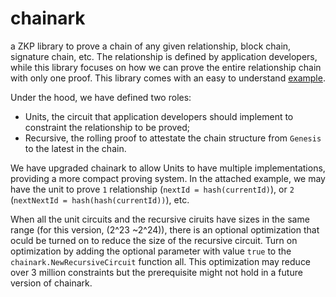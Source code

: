 # chainark
a ZKP library to prove a chain of any given relationship, block chain, signature chain, etc. The relationship is defined by application developers, while this library focuses on how we can prove the entire relationship chain with only one proof. This library comes with an easy to understand [example](example/README.md).

Under the hood, we have defined two roles:

- Units, the circuit that application developers should implement to constraint the relationship to be proved;
- Recursive, the rolling proof to attestate the chain structure from `Genesis` to the latest in the chain.

We have upgraded chainark to allow Units to have multiple implementations, providing a more compact proving system. In the attached example, we may have the unit to prove `1` relationship (`nextId = hash(currentId)`), or `2` (`nextNextId = hash(hash(currentId))`), etc. 

When all the unit circuits and the recursive ciruits have sizes in the same range (for this version, (2^23 ~2^24)), there is an optional optimization that oculd be turned on to reduce the size of the recursive circuit. Turn on optimization by adding the optional parameter with value `true` to the `chainark.NewRecursiveCircuit` function all. This optimization may reduce over 3 million constraints but the prerequisite might not hold in a future version of chainark.